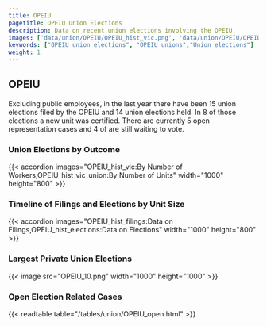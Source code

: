 ```yaml
---
title: OPEIU
pagetitle: OPEIU Union Elections
description: Data on recent union elections involving the OPEIU.
images: ['data/union/OPEIU/OPEIU_hist_vic.png', 'data/union/OPEIU/OPEIU_hist_size.png', 'data/union/OPEIU/OPEIU_10.png']
keywords: ["OPEIU union elections", "OPEIU unions","Union elections"]
weight: 1
---
```

##  OPEIU

Excluding public employees, in the last year there have been 15 union elections filed by the OPEIU and 14 union elections held. In 8 of those elections a new unit was certified. There are currently 5 open representation cases and 4 of are still waiting to vote.

### Union Elections by Outcome
{{< accordion images="OPEIU_hist_vic:By Number of Workers,OPEIU_hist_vic_union:By Number of Units" width="1000" height="800" >}}

### Timeline of Filings and Elections by Unit Size
{{< accordion images="OPEIU_hist_filings:Data on Filings,OPEIU_hist_elections:Data on Elections" width="1000" height="800" >}}

### Largest Private Union Elections
{{< image src="OPEIU_10.png" width="1000" height="1000"  >}}

### Open Election Related Cases
{{< readtable table="/tables/union/OPEIU_open.html" >}}

